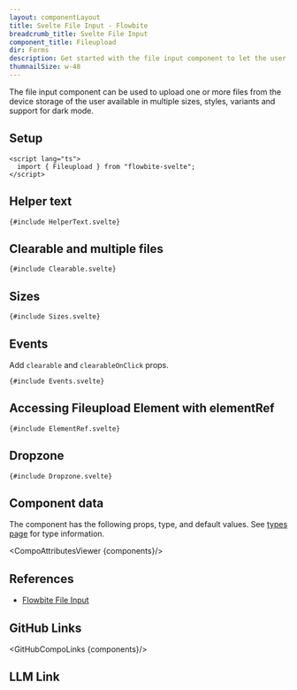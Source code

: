 ```yaml
---
layout: componentLayout
title: Svelte File Input - Flowbite
breadcrumb_title: Svelte File Input
component_title: Fileupload
dir: Forms
description: Get started with the file input component to let the user to upload one or more files from their device storage based on multiple styles and sizes
thumnailSize: w-48
---
```


<script lang="ts">
  import { CompoAttributesViewer,  GitHubCompoLinks, toKebabCase, LlmLink } from '../../utils'
  const components = 'Fileupload'
</script>

The file input component can be used to upload one or more files from the device storage of the user available in multiple sizes, styles, variants and support for dark mode.

## Setup

```svelte example hideOutput
<script lang="ts">
  import { Fileupload } from "flowbite-svelte";
</script>
```

## Helper text

```svelte example
{#include HelperText.svelte}
```

## Clearable and multiple files

```svelte example
{#include Clearable.svelte}
```

## Sizes

```svelte example
{#include Sizes.svelte}
```

## Events

Add `clearable` and `clearableOnClick` props.

```svelte example
{#include Events.svelte}
```

## Accessing Fileupload Element with elementRef

```svelte example
{#include ElementRef.svelte}
```

## Dropzone

```svelte example
{#include Dropzone.svelte}
```

## Component data

The component has the following props, type, and default values. See [types page](/docs/pages/typescript) for type information.

<CompoAttributesViewer {components}/>

## References

- [Flowbite File Input](https://flowbite.com/docs/forms/file-input/)

## GitHub Links

<GitHubCompoLinks {components}/>

## LLM Link

<LlmLink />
